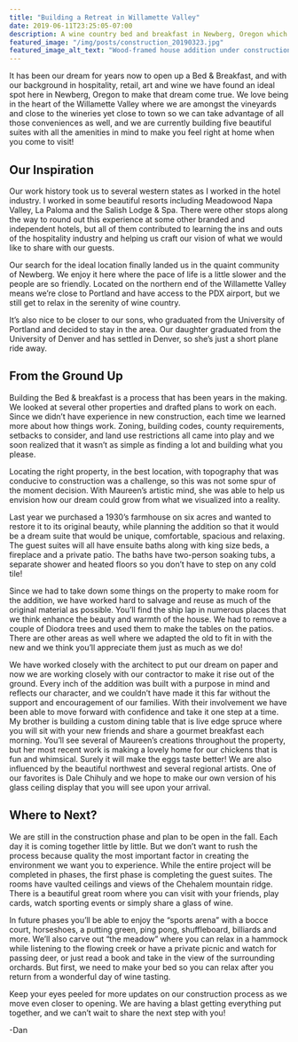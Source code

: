 ```yaml
---
title: "Building a Retreat in Willamette Valley"
date: 2019-06-11T23:25:05-07:00
description: A wine country bed and breakfast in Newberg, Oregon which has taken years of planning and careful consideration to create the ideal retreat from life's worries.
featured_image: "/img/posts/construction_20190323.jpg"
featured_image_alt_text: "Wood-framed house addition under construction"
---
```

It has been our dream for years now to open up a Bed & Breakfast, and with our background in hospitality, retail, art and wine we have found an ideal spot here in Newberg, Oregon to make that dream come true.  We love being in the heart of the Willamette Valley where we are amongst the vineyards and close to the wineries yet close to town so we can take advantage of all those conveniences as well, and we are currently building five beautiful suites with all the amenities in mind to make you feel right at home when you come to visit! 

Our Inspiration
-----

Our work history took us to several western states as I worked in the hotel industry.  I worked in some beautiful resorts including Meadowood Napa Valley, La Paloma and the Salish Lodge & Spa.  There were other stops along the way to round out this experience at some other branded and independent hotels, but all of them contributed to learning the ins and outs of the hospitality industry and helping us craft our vision of what we would like to share with our guests.  

Our search for the ideal location finally landed us in the quaint community of Newberg.  We enjoy it here where the pace of life is a little slower and the people are so friendly.  Located on the northern end of the Willamette Valley means we’re close to Portland and have access to the PDX airport, but we still get to relax in the serenity of wine country.

It’s also nice to be closer to our sons, who graduated from the University of Portland and decided to stay in the area.  Our daughter graduated from the University of Denver and has settled in Denver, so she’s just a short plane ride away.

From the Ground Up
-----

Building the Bed & breakfast is a process that has been years in the making.  We looked at several other properties and drafted plans to work on each.  Since we didn’t have experience in new construction, each time we learned more about how things work.  Zoning, building codes, county requirements, setbacks to consider, and land use restrictions all came into play and we soon realized that it wasn’t as simple as finding a lot and building what you please.  

Locating the right property, in the best location, with topography that was conducive to construction was a challenge, so this was not some spur of the moment decision.  With Maureen’s artistic mind, she was able to help us envision how our dream could grow from what we visualized into a reality.  

Last year we purchased a 1930’s farmhouse on six acres and wanted to restore it to its original beauty, while planning the addition so that it would be a dream suite that would be unique, comfortable, spacious and relaxing.  The guest suites will all have ensuite baths along with king size beds, a fireplace and a private patio.  The baths have two-person soaking tubs, a separate shower and heated floors so you don’t have to step on any cold tile!  

Since we had to take down some things on the property to make room for the addition, we have worked hard to salvage and reuse as much of the original material as possible.  You’ll find the ship lap in numerous places that we think enhance the beauty and warmth of the house.  We had to remove a couple of Diodora trees and used them to make the tables on the patios.  There are other areas as well where we adapted the old to fit in with the new and we think you’ll appreciate them just as much as we do!

We have worked closely with the architect to put our dream on paper and now we are working closely with our contractor to make it rise out of the ground.  Every inch of the addition was built with a purpose in mind and reflects our character, and we couldn’t have made it this far without the support and encouragement of our families.  With their involvement we have been able to move forward with confidence and take it one step at a time.  My brother is building a custom dining table that is live edge spruce where you will sit with your new friends and share a gourmet breakfast each morning.  You’ll see several of Maureen’s creations throughout the property, but her most recent work is making a lovely home for our chickens that is fun and whimsical.  Surely it will make the eggs taste better!  We are also influenced by the beautiful northwest and several regional artists.  One of our favorites is Dale Chihuly and we hope to make our own version of his glass ceiling display that you will see upon your arrival.  

Where to Next?
-----

We are still in the construction phase and plan to be open in the fall.  Each day it is coming together little by little.  But we don’t want to rush the process because quality the most important factor in creating the environment we want you to experience.  While the entire project will be completed in phases, the first phase is completing the guest suites.  The rooms have vaulted ceilings and views of the Chehalem mountain ridge.  There is a beautiful great room where you can visit with your friends, play cards, watch sporting events or simply share a glass of wine.  

In future phases you’ll be able to enjoy the “sports arena” with a bocce court, horseshoes, a putting green, ping pong, shuffleboard, billiards and more.  We’ll also carve out “the meadow” where you can relax in a hammock while listening to the flowing creek or have a private picnic and watch for passing deer, or just read a book and take in the view of the surrounding orchards.  But first, we need to make your bed so you can relax after you return from a wonderful day of wine tasting.

Keep your eyes peeled for more updates on our construction process as we move even closer to opening. We are having a blast getting everything put together, and we can’t wait to share the next step with you!

-Dan
